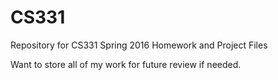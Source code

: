 # CS331
Repository for CS331 Spring 2016 Homework and Project Files

Want to store all of my work for future review if needed.
